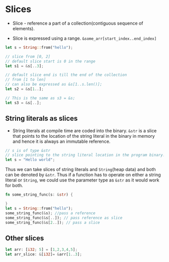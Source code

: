 # Slices

- Slice - reference a part of a collection(contiguous sequence of elements).

- Slice is expressed using a range. `&some_arr[start_index..end_index]`

```rust
let s = String::from("hello");

// slice from [0, 2]
// default slice start is 0 in the range
let s1 = &s[..3];

// default slice end is till the end of the collection
// from [1 to len]
// can also be expressed as &s[1..s.len()];
let s2 = &s[1..];

// This is the same as s3 = &s;
let s3 = &s[..];
```

## String literals as slices

- String literals at compile time are coded into the binary. `&str` is a slice that points to the location of the string literal in the binary in memory and hence it is always an immutable reference.

```rust
// s is of type &str
// slice pointing to the string literal location in the program binary.
let s = "Hello world";
```

Thus we can take slices of string literals and `String`(heap data) and both can be denoted by `&str`. Thus if a function has to operate on either a string literal or `String`, we could use the parameter type as `&str` as it would work for both.

```rust
fn some_string_func(s: &str) {

}
let s = String::from("hello");
some_string_func(&s); //pass a reference
some_string_func(&s[..]); // pass reference as slice
some_string_func(&s[2..]); // pass a slice
```

## Other slices

```rust
let arr: [i32; 5] = [1,2,3,4,5];
let arr_slice: &[i32]= &arr[1..3];
```
